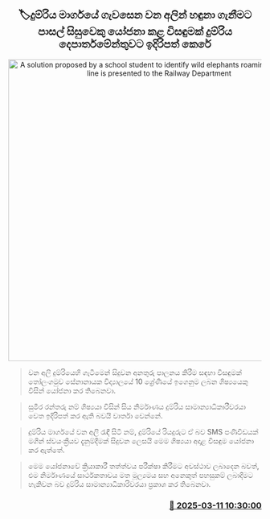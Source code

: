 <p align='center'><b><h2 align='center' title='A solution proposed by a school student to identify wild elephants roaming the railway line is presented to the Railway Department'>🏷දුම්රිය මාර්ගයේ ගැවසෙන වන අලින් හඳුනා ගැනීමට පාසල් සිසුවෙකු යෝජනා කළ විසඳුමක් දුම්රිය දෙපාර්තමේන්තුවට ඉදිරිපත් කෙරේ</h2></b></p>
<p align='center'><img src='https://helakuru.sgp1.cdn.digitaloceanspaces.com/esana/images/lib/rantharu-train.jpg' width='600' alt='A solution proposed by a school student to identify wild elephants roaming the railway line is presented to the Railway Department'></p>

> වන අලි දුම්රියෙහි ගැටීමෙන් සිදුවන අනතුරු පාලනය කිරීම සඳහා විසඳුමක් තෝලංගමුව සේනානායක විද්‍යාලයේ 10 ශ්‍රේණියේ ඉගෙනුම ලබන ශිෂ්‍යයෙකු විසින් යෝජනා කර තිබෙනවා.

> සුමීර රන්තරු නම් ශිෂ්‍යයා විසින් සිය නිර්මාණය දුම්රිය සාමාන්‍යාධිකාරීවරයා වෙත ඉදිරිපත් කර ඇති බවයි වාර්තා වෙන්නේ.

> දුම්රිය මාර්ගයේ වන අලි රැඳී සිටී නම්, දුම්රියේ රියදුරුට ඒ බව SMS පණිවිඩයක් මගින් ස්වයංක්‍රීයව දැනුම්දීමක් සිදුවන ලෙසයි මෙම ශිෂ්‍යයා අදාළ විසඳු​ම යෝජනා කර ඇත්තේ.

> මෙම යෝජනාවේ ක්‍රියාකාරී තත්ත්වය පරීක්ෂා කිරීමට අවස්ථාව ලබාදෙන බවත්, එම නිර්මාණයේ සාර්ථකතාවය මත මූල්‍යමය සහ අනෙකුත් පහසුකම් ලබාදීමට හැකිවන බව දුම්රිය සාමාන්‍යාධිකාරිවරයා ප්‍රකාශ කර තිබෙනවා.



<h3 align='right'><a href='https://www.helakuru.lk/esana/p/108224/'>📅 2025-03-11 10:30:00</a></h3>
